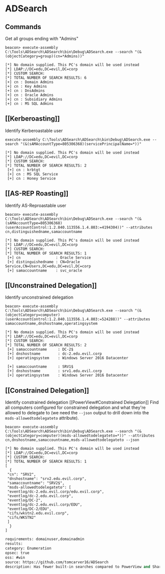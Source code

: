 # ADSearch

## Commands
Get all groups ending with "Admins"
``````beacon
beacon> execute-assembly C:\Tools\ADSearch\ADSearch\bin\Debug\ADSearch.exe --search "(&(objectCategory=group)(cn=*Admins))"

[*] No domain supplied. This PC's domain will be used instead
[*] LDAP://DC=edu,DC=evil,DC=corp
[*] CUSTOM SEARCH: 
[*] TOTAL NUMBER OF SEARCH RESULTS: 6
[+] cn : Domain Admins
[+] cn : Key Admins
[+] cn : DnsAdmins
[+] cn : Oracle Admins
[+] cn : Subsidiary Admins
[+] cn : MS SQL Admins
``````

## [[Kerberoasting]]
Identify Kerberoastable user
``````beacon
execute-assembly C:\Tools\ADSearch\ADSearch\bin\Debug\ADSearch.exe --search "(&(sAMAccountType=805306368)(servicePrincipalName=*))"
  
[*] No domain supplied. This PC's domain will be used instead
[*] LDAP://DC=edu,DC=evil,DC=corp
[*] CUSTOM SEARCH: 
[*] TOTAL NUMBER OF SEARCH RESULTS: 2
 [+] cn : krbtgt
 [+] cn : MS SQL Service
 [+] cn : Honey Service
``````

## [[AS-REP Roasting]]
Identify AS-Reproastable user
``````beacon
beacon> execute-assembly C:\Tools\ADSearch\ADSearch\bin\Debug\ADSearch.exe --search "(&(sAMAccountType=805306368)(userAccountControl:1.2.840.113556.1.4.803:=4194304))" --attributes cn,distinguishedname,samaccountname

[*] No domain supplied. This PC's domain will be used instead
[*] LDAP://DC=edu,DC=evil,DC=corp
[*] CUSTOM SEARCH: 
[*] TOTAL NUMBER OF SEARCH RESULTS: 1
 [+] cn                : Oracle Service
 [+] distinguishedname : CN=Oracle Service,CN=Users,DC=edu,DC=evil,DC=corp
 [+] samaccountname    : svc_oracle
``````

## [[Unconstrained Delegation]]
Identify unconstrained delegation
``````beacon
beacon> execute-assembly C:\Tools\ADSearch\ADSearch\bin\Debug\ADSearch.exe --search "(&(objectCategory=computer)(userAccountControl:1.2.840.113556.1.4.803:=524288))" --attributes samaccountname,dnshostname,operatingsystem

[*] No domain supplied. This PC's domain will be used instead
[*] LDAP://DC=edu,DC=evil,DC=corp
[*] CUSTOM SEARCH: 
[*] TOTAL NUMBER OF SEARCH RESULTS: 2
 [+] samaccountname     : DC-2$
 [+] dnshostname        : dc-2.edu.evil.corp
 [+] operatingsystem    : Windows Server 2016 Datacenter

 [+] samaccountname     : SRV1$
 [+] dnshostname        : srv1.edu.evil.corp
 [+] operatingsystem    : Windows Server 2016 Datacenter
``````

## [[Constrained Delegation]]
Identify constrained delegation
[[PowerView#Constrained Delegation]]
Find all computers configured for constrained delegation and what they're allowed to delegate to (we need the `--json` output to drill down into the `msds-allowedtodelegateto` attribute).
``````beacon
beacon> execute-assembly C:\Tools\ADSearch\ADSearch\bin\Debug\ADSearch.exe --search "(&(objectCategory=computer)(msds-allowedtodelegateto=*))" --attributes cn,dnshostname,samaccountname,msds-allowedtodelegateto --json

[*] No domain supplied. This PC's domain will be used instead
[*] LDAP://DC=edu,DC=evil,DC=corp
[*] CUSTOM SEARCH: 
[*] TOTAL NUMBER OF SEARCH RESULTS: 1
[
  {
 "cn": "SRV2",
 "dnshostname": "srv2.edu.evil.corp",
 "samaccountname": "SRV2$",
 "msds-allowedtodelegateto": [
 "eventlog/dc-2.edu.evil.corp/edu.evil.corp",
 "eventlog/dc-2.edu.evil.corp",
 "eventlog/DC-2",
 "eventlog/dc-2.edu.evil.corp/EDU",
 "eventlog/DC-2/EDU",
 "cifs/wkstn2.edu.evil.corp",
 "cifs/WKSTN2"
 ]
  }
]
``````


```meta
requirements: domainuser,domainadmin
results:
category: Enumeration
opsec: true
oss: #win
source: https://github.com/tomcarver16/ADSearch
description: Has fewer built-in searches compared to PowerView and SharpView, but it does allow you to specify custom LDAP queries which can be powerful
```